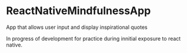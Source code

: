 # ReactNativeMindfulnessApp
App that allows user input and display inspirational quotes

In progress of development for practice during innitial exposure to react native. 


